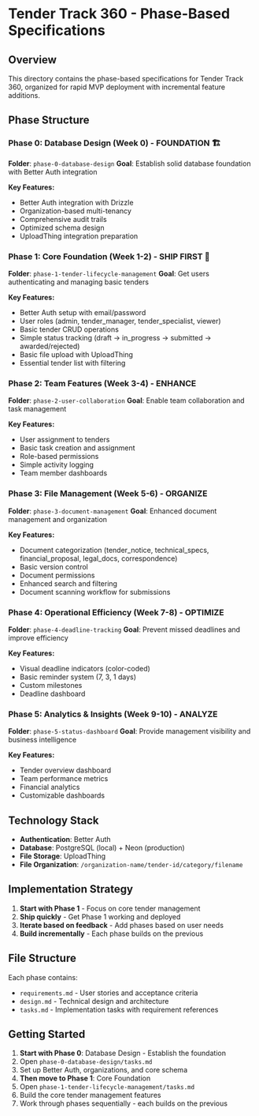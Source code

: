 # Tender Track 360 - Phase-Based Specifications

## Overview

This directory contains the phase-based specifications for Tender Track 360, organized for rapid MVP deployment with incremental feature additions.

## Phase Structure

### Phase 0: Database Design (Week 0) - FOUNDATION 🏗️

**Folder**: `phase-0-database-design`
**Goal**: Establish solid database foundation with Better Auth integration

**Key Features:**

- Better Auth integration with Drizzle
- Organization-based multi-tenancy
- Comprehensive audit trails
- Optimized schema design
- UploadThing integration preparation

### Phase 1: Core Foundation (Week 1-2) - SHIP FIRST 🚀

**Folder**: `phase-1-tender-lifecycle-management`
**Goal**: Get users authenticating and managing basic tenders

**Key Features:**

- Better Auth setup with email/password
- User roles (admin, tender_manager, tender_specialist, viewer)
- Basic tender CRUD operations
- Simple status tracking (draft → in_progress → submitted → awarded/rejected)
- Basic file upload with UploadThing
- Essential tender list with filtering

### Phase 2: Team Features (Week 3-4) - ENHANCE

**Folder**: `phase-2-user-collaboration`
**Goal**: Enable team collaboration and task management

**Key Features:**

- User assignment to tenders
- Basic task creation and assignment
- Role-based permissions
- Simple activity logging
- Team member dashboards

### Phase 3: File Management (Week 5-6) - ORGANIZE

**Folder**: `phase-3-document-management`
**Goal**: Enhanced document management and organization

**Key Features:**

- Document categorization (tender_notice, technical_specs, financial_proposal, legal_docs, correspondence)
- Basic version control
- Document permissions
- Enhanced search and filtering
- Document scanning workflow for submissions

### Phase 4: Operational Efficiency (Week 7-8) - OPTIMIZE

**Folder**: `phase-4-deadline-tracking`
**Goal**: Prevent missed deadlines and improve efficiency

**Key Features:**

- Visual deadline indicators (color-coded)
- Basic reminder system (7, 3, 1 days)
- Custom milestones
- Deadline dashboard

### Phase 5: Analytics & Insights (Week 9-10) - ANALYZE

**Folder**: `phase-5-status-dashboard`
**Goal**: Provide management visibility and business intelligence

**Key Features:**

- Tender overview dashboard
- Team performance metrics
- Financial analytics
- Customizable dashboards

## Technology Stack

- **Authentication**: Better Auth
- **Database**: PostgreSQL (local) + Neon (production)
- **File Storage**: UploadThing
- **File Organization**: `/organization-name/tender-id/category/filename`

## Implementation Strategy

1. **Start with Phase 1** - Focus on core tender management
2. **Ship quickly** - Get Phase 1 working and deployed
3. **Iterate based on feedback** - Add phases based on user needs
4. **Build incrementally** - Each phase builds on the previous

## File Structure

Each phase contains:

- `requirements.md` - User stories and acceptance criteria
- `design.md` - Technical design and architecture
- `tasks.md` - Implementation tasks with requirement references

## Getting Started

1. **Start with Phase 0**: Database Design - Establish the foundation
2. Open `phase-0-database-design/tasks.md`
3. Set up Better Auth, organizations, and core schema
4. **Then move to Phase 1**: Core Foundation
5. Open `phase-1-tender-lifecycle-management/tasks.md`
6. Build the core tender management features
7. Work through phases sequentially - each builds on the previous

